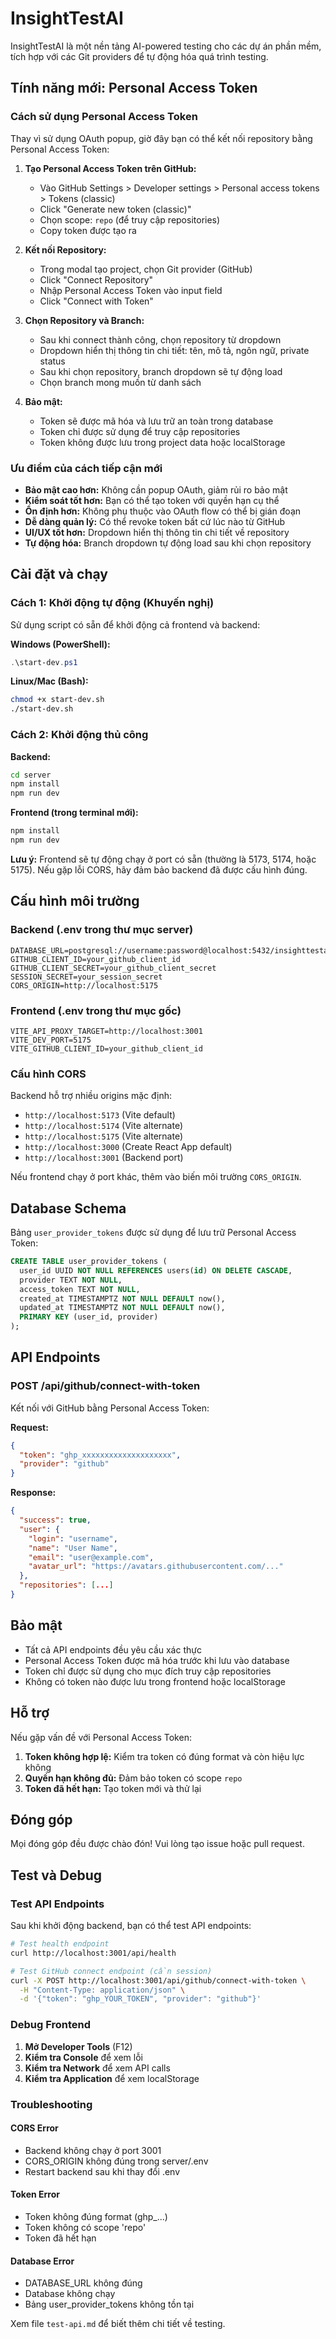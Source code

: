 # InsightTestAI

InsightTestAI là một nền tảng AI-powered testing cho các dự án phần mềm, tích hợp với các Git providers để tự động hóa quá trình testing.

## Tính năng mới: Personal Access Token

### Cách sử dụng Personal Access Token

Thay vì sử dụng OAuth popup, giờ đây bạn có thể kết nối repository bằng Personal Access Token:

1. **Tạo Personal Access Token trên GitHub:**
   - Vào GitHub Settings > Developer settings > Personal access tokens > Tokens (classic)
   - Click "Generate new token (classic)"
   - Chọn scope: `repo` (để truy cập repositories)
   - Copy token được tạo ra

2. **Kết nối Repository:**
   - Trong modal tạo project, chọn Git provider (GitHub)
   - Click "Connect Repository"
   - Nhập Personal Access Token vào input field
   - Click "Connect with Token"

3. **Chọn Repository và Branch:**
   - Sau khi connect thành công, chọn repository từ dropdown
   - Dropdown hiển thị thông tin chi tiết: tên, mô tả, ngôn ngữ, private status
   - Sau khi chọn repository, branch dropdown sẽ tự động load
   - Chọn branch mong muốn từ danh sách

4. **Bảo mật:**
   - Token sẽ được mã hóa và lưu trữ an toàn trong database
   - Token chỉ được sử dụng để truy cập repositories
   - Token không được lưu trong project data hoặc localStorage

### Ưu điểm của cách tiếp cận mới

- **Bảo mật cao hơn:** Không cần popup OAuth, giảm rủi ro bảo mật
- **Kiểm soát tốt hơn:** Bạn có thể tạo token với quyền hạn cụ thể
- **Ổn định hơn:** Không phụ thuộc vào OAuth flow có thể bị gián đoạn
- **Dễ dàng quản lý:** Có thể revoke token bất cứ lúc nào từ GitHub
- **UI/UX tốt hơn:** Dropdown hiển thị thông tin chi tiết về repository
- **Tự động hóa:** Branch dropdown tự động load sau khi chọn repository

## Cài đặt và chạy

### Cách 1: Khởi động tự động (Khuyến nghị)
Sử dụng script có sẵn để khởi động cả frontend và backend:

**Windows (PowerShell):**
```powershell
.\start-dev.ps1
```

**Linux/Mac (Bash):**
```bash
chmod +x start-dev.sh
./start-dev.sh
```

### Cách 2: Khởi động thủ công

**Backend:**
```bash
cd server
npm install
npm run dev
```

**Frontend (trong terminal mới):**
```bash
npm install
npm run dev
```

**Lưu ý:** Frontend sẽ tự động chạy ở port có sẵn (thường là 5173, 5174, hoặc 5175). Nếu gặp lỗi CORS, hãy đảm bảo backend đã được cấu hình đúng.

## Cấu hình môi trường

### Backend (.env trong thư mục server)
```env
DATABASE_URL=postgresql://username:password@localhost:5432/insighttestai
GITHUB_CLIENT_ID=your_github_client_id
GITHUB_CLIENT_SECRET=your_github_client_secret
SESSION_SECRET=your_session_secret
CORS_ORIGIN=http://localhost:5175
```

### Frontend (.env trong thư mục gốc)
```env
VITE_API_PROXY_TARGET=http://localhost:3001
VITE_DEV_PORT=5175
VITE_GITHUB_CLIENT_ID=your_github_client_id
```

### Cấu hình CORS

Backend hỗ trợ nhiều origins mặc định:
- `http://localhost:5173` (Vite default)
- `http://localhost:5174` (Vite alternate)
- `http://localhost:5175` (Vite alternate)
- `http://localhost:3000` (Create React App default)
- `http://localhost:3001` (Backend port)

Nếu frontend chạy ở port khác, thêm vào biến môi trường `CORS_ORIGIN`.

## Database Schema

Bảng `user_provider_tokens` được sử dụng để lưu trữ Personal Access Token:

```sql
CREATE TABLE user_provider_tokens (
  user_id UUID NOT NULL REFERENCES users(id) ON DELETE CASCADE,
  provider TEXT NOT NULL,
  access_token TEXT NOT NULL,
  created_at TIMESTAMPTZ NOT NULL DEFAULT now(),
  updated_at TIMESTAMPTZ NOT NULL DEFAULT now(),
  PRIMARY KEY (user_id, provider)
);
```

## API Endpoints

### POST /api/github/connect-with-token
Kết nối với GitHub bằng Personal Access Token:

**Request:**
```json
{
  "token": "ghp_xxxxxxxxxxxxxxxxxxxx",
  "provider": "github"
}
```

**Response:**
```json
{
  "success": true,
  "user": {
    "login": "username",
    "name": "User Name",
    "email": "user@example.com",
    "avatar_url": "https://avatars.githubusercontent.com/..."
  },
  "repositories": [...]
}
```

## Bảo mật

- Tất cả API endpoints đều yêu cầu xác thực
- Personal Access Token được mã hóa trước khi lưu vào database
- Token chỉ được sử dụng cho mục đích truy cập repositories
- Không có token nào được lưu trong frontend hoặc localStorage

## Hỗ trợ

Nếu gặp vấn đề với Personal Access Token:

1. **Token không hợp lệ:** Kiểm tra token có đúng format và còn hiệu lực không
2. **Quyền hạn không đủ:** Đảm bảo token có scope `repo`
3. **Token đã hết hạn:** Tạo token mới và thử lại

## Đóng góp

Mọi đóng góp đều được chào đón! Vui lòng tạo issue hoặc pull request.

## Test và Debug

### Test API Endpoints

Sau khi khởi động backend, bạn có thể test API endpoints:

```bash
# Test health endpoint
curl http://localhost:3001/api/health

# Test GitHub connect endpoint (cần session)
curl -X POST http://localhost:3001/api/github/connect-with-token \
  -H "Content-Type: application/json" \
  -d '{"token": "ghp_YOUR_TOKEN", "provider": "github"}'
```

### Debug Frontend

1. **Mở Developer Tools** (F12)
2. **Kiểm tra Console** để xem lỗi
3. **Kiểm tra Network** để xem API calls
4. **Kiểm tra Application** để xem localStorage

### Troubleshooting

#### CORS Error
- Backend không chạy ở port 3001
- CORS_ORIGIN không đúng trong server/.env
- Restart backend sau khi thay đổi .env

#### Token Error
- Token không đúng format (ghp_...)
- Token không có scope 'repo'
- Token đã hết hạn

#### Database Error
- DATABASE_URL không đúng
- Database không chạy
- Bảng user_provider_tokens không tồn tại

Xem file `test-api.md` để biết thêm chi tiết về testing.
